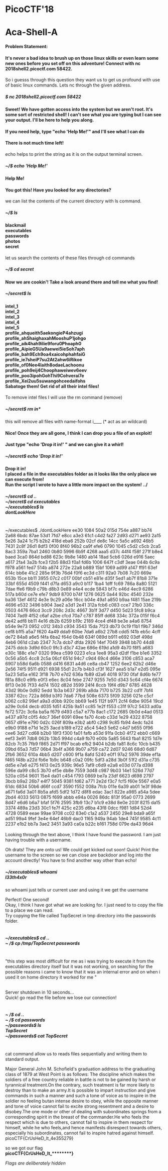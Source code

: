 # PicoCTF'18
# Aca-Shell-A

#### Problem Statement:
#### It's never a bad idea to brush up on those linux skills or even learn some new ones before you set off on this adventure! Connect with nc 2018shell2.picoctf.com 58422.

So i guesss through this question they want us to get us profound with use of basic linux commands. Lets nc through the given address.

##### $ nc 2018shell2.picoctf.com 58422

#### Sweet! We have gotten access into the system but we aren't root. It's some sort of restricted shell! I can't see what you are typing but I can see your output. I'll be here to help you along.
#### If you need help, type "echo 'Help Me!'" and I'll see what I can do
#### There is not much time left!

echo helps to print the string as it is on the output terminal screen.

##### ~/$ echo 'Help Me!'

#### Help Me!
#### You got this! Have you looked for any  directories?

we can list the contents of the current directory with ls command.

##### ~/$ ls
#### blackmail <br> executables <br> passwords<br> photos<br> secret

let us search the contents of these files through cd <directory-name> commands

##### ~/$ cd secret
#### Now we are cookin'! Take a look around there and tell me what you find!

##### ~/secret$ ls
#### intel_1<br>intel_2<br>intel_3<br>intel_4<br>intel_5<br>profile_ahqueith5aekongieP4ahzugi<br>profile_ahShaighaxahMooshuP1johgo<br>profile_aik4hah9ilie9foru0Phoaph0<br>profile_AipieG5Ua9aewei5ieSoh7aph<br>profile_bah9Ech9oa4xaicohphahfaiG<br>profile_ie7sheiP7su2At2ahw6iRikoe<br>profile_of0Nee4laith8odaeLachoonu<br>profile_poh9eij4Choophaweiwev6eev<br>profile_poo3ipohGohThi9Cohverai7e<br>profile_Xei2uu5suwangohceedaifohs<br>Sabatoge them! Get rid of all their intel files!

To remove intel files I will use the rm command (remove)

##### ~/secret$ rm in*

this will remove all files with name-format i____  (* act as an wildcard)

#### Nice! Once they are all gone, I think I can drop you a file of an exploit!
#### Just type "echo 'Drop it in!' " and we can give it a whirl!

##### ~/secret$ echo 'Drop it in!'

#### Drop it in!<br>I placed a file in the executables folder as it looks like the only place we can execute from!<br>Run the script I wrote to have a little more impact on the system! ../

##### ~/secret$ cd ..<br> ~/secret$ cd executables<br> ~/executables$ ls<br>dontLookHere

<br>
~/executables$ ./dontLookHere
 ee30 1084 50a2 015d 754e a887 bb74 2a68 6bdc 87ae 53d1 7fd7 e8cc a3e3 61c1 c4d2 fa27 2d93 d271 ae93 2a15 5e26 3a24 1c75 b2b2
 418d eba6 252b 02cf de8c 14cc 5a5c a692 46b5 7431 2c8f 26d1 8df3 0f00 8f40 96b2 ca9f efe6 0790 1045 c5d2 c5cb 2ca5 8ac3 359a
 7ba1 2460 0b80 5996 6b9f 4268 aaa5 d37c 44f4 f58f 271f b8e4 baed 3ca0 864d bd88 623c 9b8e 1480 ab14 18ad 5cb6 026d e916 5aec
 a617 2fa4 3a2b fce3 f2b5 88d3 f0a1 fd6b 1006 647f c3df 3eae 044b 6c9a f978 a561 fed7 514b a874 272e 22a8 b889 15bf 1069 ad99
 a147 ff91 63ef 614c bb6e 41c2 285e 9f3b 76d4 f0f6 ec3d c311 92a0 7b08 7c20 669e 653b 15ce bb11 3955 07c2 c017 00bf cb51 e81e
 d35f 5ed1 ab7f 81b8 371e 33bf 655d 4509 f441 d7fa d653 a9c0 b117 1ba4 1dff fc69 786a 8a80 5121 7dae ffe6 f9b9 c79b d8b3 0e89
 e4e4 ecde 5843 bf7c e46d 4ec9 6286 517a b60d ce7e efe7 9db9 8700 b74f 1276 0625 0a44 92bc 4540 232e ba36 13ef 4612 4e3e 9c29
 a06e 16cc b04e 49a1 a850 b9aa f481 15ae 219b 4696 e532 3496 b904 3ae2 a3d1 2e41 312a fcb6 c083 cce7 21b0 336c 0503 4476 66cd
 3cc9 208c 2d3c 4667 3b1f 3d77 d450 5d23 5fc8 b9ca 7404 7ad9 4f52 c6af a2be cfcd 70a7 c787 85ff dd68 334c 372a 015f f6c4 de42
 adf8 bb11 4e16 db2b 6259 b19c 2189 4ce4 df48 be3e a4a6 8754 b54e 9e73 0952 c012 34b3 c934 3543 15da 7f23 db73 0c19 f1b1 f9b7
 346d cef8 b1f5 a5a7 f620 4a49 dda9 60be 7da6 a6b2 27b8 cdd5 f41b eb5c 4cff de72 84a8 a6e5 f4fa 6ba2 f64d 0b48 634f 089d b911
 e692 03df 498d 4eb6 061d c2ab 2347 7c7a dcb7 dfda 2926 14ef 7049 3948 bb70 44d8 2475 ddcb 3d9d 60c0 9fc3 d3c7 42ae 686e 619d
 a1d9 4b70 f8f5 a683 e30c 188c e1e7 0320 99ea c599 0223 e1ca 1ee8 95a3 d2df f1be b1e6 3352 0c56 a5b5 4cc8 2c5a 06cf 651d 94c7
 c9d4 69c4 d66e 3106 c853 aca7 6907 b58d 6a6b 0588 d416 6831 a4d6 ce8a cb47 1252 6ee2 62b2 d46e 2e56 74f5 9511 d921 6938 55d1
 2c7b b4b3 cf3f 1627 aea5 b1a7 e2d5 095e 5a23 5d5a e162 3f18 7b70 e7d2 636a fb89 d2a6 4018 9730 0faf 8d6b fe77 f81a 88c0 e9fb
 e0f3 e6ec 8c04 febe 2747 9255 7e50 d343 5c64 cf4e 6674 8f13 0e36 7f33 4d74 1502 d82d 3599 24f4 8ccb 19f4 d9b7 6785 4628 43d2
 9b0e 0d92 5edd 1b3a b637 269b a8da 7170 b725 3b22 cd1f 7bf4 3387 62cc 722a 869d b3f0 7da6 77bd 508e 6373 5f09 3256 021e c5cf
 b062 cc82 99ef a9a3 d0bb 920c bb69 1e45 112f b971 2cf4 6dbe 9054 19cd a29e 0c64 decb d035 fd51 425b 9a51 cc85 1e2f f553 c31f
 97c2 5433 ad0a fe72 572c 3c6a ba5a f679 d493 c5a7 e77b 8ac1 c172 2685 0b0d e4ad 0513 a437 a97d c0f5 4dc7 36ef 6091 69ee fa70
 4ceb c33d 1e29 4322 8758 0657 d91e e790 0d2c 026f 809a e3b2 abf0 c298 9c85 fb94 4edc fa24 e9b0 9188 e71d 1e25 3acd b189 e722
 a5c4 54e3 5e62 c4d7 b655 0f96 cee6 3d27 cd68 b2b0 18f3 f300 fa01 fafb a53d 91fa 0cb0 4f72 ebb0 c669 eef3 3e91 7db8 062b 13b5
 994d c4a9 fb70 e00b 5a85 5643 fba1 8215 1d7e 82cb 7c35 7fb9 f865 2d71 ff97 bcab efb2 9404 b2db fa81 8c6c 10cb b435 09bd 65a3
 7d57 06b4 3b4f a366 9b07 a759 ca72 2d07 9246 68d0 6d87 2fb6 3652 610a 4bb5 d207 c600 9f1a 8afd 5240 e0f1 97a2 5976 39de ef1a
 f465 f48b a22d fb6e 1b9c b648 c0a2 09fc 5df3 a28d 3b0f 51f2 d31a c735 dd5e e7a6 e275 f413 0e25 939c 96e5 7af9 c6d9 e2a8 e03d
 077a d398 596e da99 c8c5 3b70 ef5e db8e 7559 3d48 c987 9b03 14e1 526d 77d7 520a c054 9601 15e4 da01 c454 f793 0869 be7a 23df
 6623 d698 2797 3bcb b9a2 26b7 e4f7 5045 9381 fd62 a771 2e2d f3c7 fcf5 f60e 5567 e0a5 61dc 6834 50b6 d66f ccd7 3590 f552 008a
 7fcb 011e 6a39 ab01 1e3f 98de a671 fa6d 3a01 8b5a afd5 5df2 1d72 d8f8 edac 3ac1 822e a985 a54a 5dee 2bd4 4033 5613 0875 f699
 abbb e94a 0026 86dc 813f 95a0 0773 2699 8d47 e6d6 b6a7 bfaf 5f76 2595 3fb9 13c7 b1c9 e38d 8e0e 203f 8215 da15 3374 489a 23d3
 30c1 fe7f 425c e235 d6ba 43f8 0dcc f981 1d84 52d4 4728 0589 eeae 99ae 9708 cc02 83e0 c1a2 a537 2450 29e8 bda9 a65f ad51 99a4
 9fef 3e4e 64ef 46b9 dac0 1165 949a 94ab 1de4 745f 9585 4c11 2237 e1b2 bb7a 3ae2 3451 3a93 ca0a b22c b161 758d 079e da43 96d4<br><br>
Looking through the text above, I think I have found the password. I am just having trouble with a username.

Oh drats! They are onto us! We could get kicked out soon!
Quick! Print the username to the screen so we can close are backdoor and log into the account directly!
You have to find another way other than echo!


##### ~/executables$ whoami<br>l33th4x0r

so whoami just tells ur current user and using it we get the username

Perfect! One second!<br>
Okay, I think I have got what we are looking for. I just need to to copy the file to a place we can read.<br>
Try copying the file called TopSecret in tmp directory into the passwords folder.<br><br>
##### ~/executables$ cd ..<br>~ /$ cp /tmp/TopSecret passwords<br><br>

"this step was most difficult for me as i was trying to execute it from the executables directory itself but it was not working, on searching for the possible reasons i came to know that it was an internal error and on when i used it on home directory it worked for me "<br><br>

Server shutdown in 10 seconds...<br>
Quick! go read the file before we lose our connection!<br><br>
##### ~ /$ cd ..<br> ~ /$ cd passwords<br>~/passwords$ ls<br>TopSecret<br>~/passwords$ cat TopSecret<br><br>

cat command allow us to reads files sequentially and writing them to standard output.

Major General John M. Schofield's graduation address to the graduating class of 1879 at West Point is as follows: The discipline which makes the soldiers of a free country reliable in battle is not to be gained by harsh or tyrannical treatment.On the contrary, such treatment is far more likely to destroy than to make an army.It is possible to impart instruction and give commands in such a manner and such a tone of voice as to inspire in the soldier no feeling butan intense desire to obey, while the opposite manner and tone of voice cannot fail to excite strong resentment and a desire to disobey.The one mode or other of dealing with subordinates springs from a corresponding spirit in the breast of the commander.He who feels the respect which is due to others, cannot fail to inspire in them respect for himself, while he who feels,and hence manifests disrespect towards others, especially his subordinates, cannot fail to inspire hatred against himself.
picoCTF{CrUsHeD_It_4e355279}

so we got our flag<br><b>picoCTF{CrUsHeD_It_********}</b>

*Flags are deliberately hidden*
